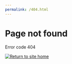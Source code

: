 ```yaml
---
permalink: /404.html
---
```


# Page not found
Error code 404

[![Return to site home](https://decolonialvexillology.github.io/images/return-to-home-button.svg)](https://decolonialvexillology.github.io)
